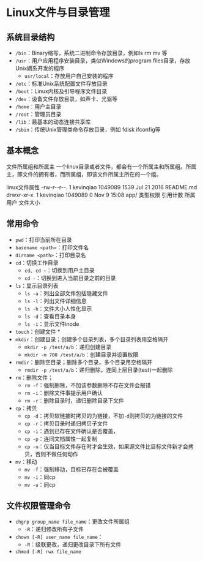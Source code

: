 # Linux文件与目录管理

## 系统目录结构

+ `/bin`：Binary缩写，系统二进制命令存放目录，例如ls rm mv 等
+ `/usr`：用户应用程序安装目录，类似Windows的program files目录，存放Unix嫡系开发的程序
  + `usr/local`：存放用户自己安装的程序
+ `/etc`：标准Unix系统配置文件存放目录
+ `/boot`：Linux内核及引导程序文件目录
+ `/dev`：设备文件存放目录，如声卡、光驱等
+ `/home`：用户主目录
+ `/root`：管理员目录
+ `/lib`：最基本的动态连接共享库
+ `/sbin`：传统Unix管理类命令存放目录，例如 fdisk ifconfig等

## 基本概念

文件所属组和所属主
一个linux目录或者文件，都会有一个所属主和所属组。所属主，即文件的拥有者，而所属组，即该文件所属主所在的一个组。

linux文件属性
  -rw-r--r--.   1     kevinqiao 1049089    1539 Jul 21  2016 README.md
  drwxr-xr-x.   1     kevinqiao 1049089       0 Nov  9 15:08 app/
类型权限       引用计数   所属用户  文件大小

## 常用命令

+ `pwd`：打印当前所在目录
+ `basename <path>`：打印文件名
+ `dirname <path>`：打印目录名
+ `cd`：切换工作目录
  + `cd`、`cd ~`：切换到用户主目录
  + `cd -`：切换到进入当前目录之前的目录
+ `ls`：显示目录列表
  + `ls -a`：列出全部文件包括隐藏文件
  + `ls -l`：列出文件详细信息
  + `ls -h`：文件大小人性化显示
  + `ls -d`：查看目录本身
  + `ls -i`：显示文件inode
+ `touch`：创建文件
  *  
+ `mkdir`：创建目录；创建多个目录列表，多个目录列表用空格隔开
  + `mkdir -p /test/a/b`：递归创建目录
  + `mkdir -m 700 /test/a/b`：创建目录并设置权限
+ `rmdir`：删除空目录；删除多个目录，多个目录用空格隔开
  + `rmdir -p /test/a/b`：递归删除，连同上层目录(test)一起删除
+ `rm`：删除文件；
  + `rm -f`：强制删除，不加该参数删除不存在文件会报错
  + `rm -i`：删除文件事提示用户确认
  + `rm -r`：删除目录时，递归删除目录下文件
+ `cp`：拷贝
  + `cp -d`：拷贝软链接时拷贝的为链接，不加`-d`则拷贝的为链接的文件
  + `cp -r`：拷贝目录时递归拷贝子文件
  + `cp -i`：遇到已存在文件确认是否覆盖，
  + `cp -p`：连同文档属性一起复制
  + `cp -u`：仅当目标文件存在时才会生效，如果源文件比目标文件新才会拷贝，否则不做任何动作
+ `mv`：移动
  + `mv -f`：强制移动，目标已存在会被覆盖
  + `mv -i`：同cp
  + `mv -u`：同cp

## 文件权限管理命令

+ `chgrp group_name file_name`：更改文件所属组
  + `-R`：递归修改所有子文件
+ `chown [-R] user_name file_name`：
  + `-R`：级联更改，递归更改目录下所有文件
+ `chmod [-R] rwx file_name`
